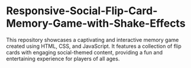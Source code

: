 # Responsive-Social-Flip-Card-Memory-Game-with-Shake-Effects
This repository showcases a captivating and interactive memory game created using HTML, CSS, and JavaScript. It features a collection of flip cards with engaging social-themed content, providing a fun and entertaining experience for players of all ages.
